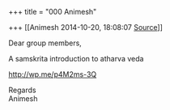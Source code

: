 +++
title = "000 Animesh"

+++
[[Animesh	2014-10-20, 18:08:07 [Source](https://groups.google.com/g/samskrita/c/bAIGed-fEe0)]]



  
Dear group members,

A samskrita introduction to atharva veda

<http://wp.me/p4M2ms-3Q>

Regards  
Animesh

